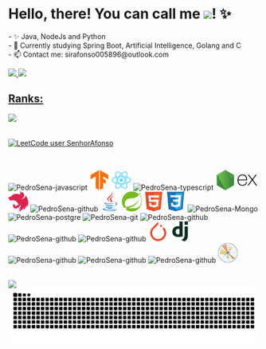 <h1>Hello, there! You can call me <img src="https://raw.githubusercontent.com/SenhorAfonso/SenhorAfonso/output/afonso-logo-transparente.svg" />! ✨</h1>

<p>
    - ✨ Java, NodeJs and Python <br>
    - 📖 Currently studying Spring Boot, Artificial Intelligence, Golang and C <br>
    - 📫 Contact me: sirafonso005896@outlook.com <br>
</p>

<div>
  <a href="https://github.com/SenhorAfonso">
  <img height="180em" src="https://github-readme-stats.vercel.app/api?username=SenhorAfonso&show_icons=true&include_all_commits=true&count_private=true&theme=radical"/>
  <img height="180em" src="https://github-readme-stats.vercel.app/api/top-langs/?username=SenhorAfonso&layout=compact&langs_count=7&theme=radical"/>
</div>

<h2 style="text-decoration: none;">Ranks:</h2>

<div> 
    <img src="https://www.codewars.com/users/SenhorAfonso/badges/large" />
    <br>
    <br>
    
[![LeetCode user SenhorAfonso](https://img.shields.io/badge/dynamic/json?style=for-the-badge&labelColor=black&color=%23ffa116&label=Solved&query=solvedOverTotal&url=https%3A%2F%2Fleetcode-badge.vercel.app%2Fapi%2Fusers%2FSenhorAfonso&logo=leetcode&logoColor=yellow)](https://leetcode.com/SenhorAfonso/)
</div>

##

<div style="display: inline_block"><br>
    <img alt="PedroSena-javascript" height="40" src="https://cdn.jsdelivr.net/npm/programming-languages-logos/src/javascript/javascript.png">
    <img alt="PedroSena-tensorflow" height="40" src="https://github.com/devicons/devicon/blob/master/icons/tensorflow/tensorflow-original.svg">
    <img alt="PedroSena-react" height="40" src="https://github.com/devicons/devicon/blob/master/icons/react/react-original.svg">
    <img alt="PedroSena-typescript" height="40" src="https://cdn.jsdelivr.net/npm/programming-languages-logos/src/typescript/typescript.png">
    <img alt="PedroSena-nodejs" height="40" src="https://github.com/devicons/devicon/blob/master/icons/nodejs/nodejs-original.svg">
    <img alt="PedroSena-nodejs" height="40" src="https://github.com/devicons/devicon/blob/master/icons/express/express-original.svg">
    <img alt="PedroSena-nestjs" height="40" src="https://github.com/devicons/devicon/blob/master/icons/nestjs/nestjs-original.svg">
    <img alt="PedroSena-github" height="40" src='https://cdn.jsdelivr.net/gh/devicons/devicon/icons/nextjs/nextjs-original.svg'>
    <img alt="PedroSena-java" height="40" src="https://github.com/devicons/devicon/blob/master/icons/java/java-original.svg">
    <img alt="PedroSena-spring" height="40" src="https://github.com/devicons/devicon/blob/master/icons/spring/spring-original.svg">
    <img alt="PedroSena-HTML" height="40" src="https://raw.githubusercontent.com/devicons/devicon/master/icons/html5/html5-original.svg">
    <img alt="PedroSena-CSS" height="40" src="https://raw.githubusercontent.com/devicons/devicon/master/icons/css3/css3-original.svg">
    <img alt="PedroSena-Mongo" height="40" src='https://cdn.jsdelivr.net/gh/devicons/devicon/icons/mongodb/mongodb-original.svg'>
    <img alt="PedroSena-postgre" height="40" src='https://cdn.jsdelivr.net/gh/devicons/devicon/icons/postgresql/postgresql-original.svg'>
    <img alt="PedroSena-git" height="40" src='https://cdn.jsdelivr.net/gh/devicons/devicon/icons/git/git-original.svg'>
    <img alt="PedroSena-github" height="40" src='https://cdn.jsdelivr.net/gh/devicons/devicon/icons/github/github-original.svg'>
    <img alt="PedroSena-github" height="40" src='https://cdn.jsdelivr.net/gh/devicons/devicon/icons/python/python-original.svg'>
    <img alt="PedroSena-github" height="40" src='https://cdn.jsdelivr.net/gh/devicons/devicon/icons/numpy/numpy-original.svg'>
    <img alt="PedroSena-github" height="40" src='https://github.com/devicons/devicon/blob/master/icons/pytorch/pytorch-original.svg'>
    <img alt="PedroSena-github" height="40" src='https://github.com/devicons/devicon/blob/master/icons/django/django-plain.svg'>
    <img alt="PedroSena-github" height="40" src='https://cdn.jsdelivr.net/gh/devicons/devicon/icons/numpy/numpy-original.svg'>
    <img alt="PedroSena-github" height="40" src='https://cdn.jsdelivr.net/gh/devicons/devicon/icons/pandas/pandas-original.svg'>
    <img alt="PedroSena-github" height="40" src='https://cdn.jsdelivr.net/gh/devicons/devicon/icons/plotly/plotly-original.svg'>
    <img alt="PedroSena-github" height="40" src='https://github.com/devicons/devicon/blob/master/icons/matplotlib/matplotlib-original.svg'>
</div>

##

<div>
    <a href="https://www.linkedin.com/in/senhorafonso/"> <img align="center" src="https://img.shields.io/badge/LinkedIn-0077B5?style=for-the-badge&logo=linkedin&logoColor=white"> </a>
</div>

<picture>
  <source media="(prefers-color-scheme: dark)" srcset="https://raw.githubusercontent.com/SenhorAfonso/SenhorAfonso/output/github-snake-dark.svg" />
  <source media="(prefers-color-scheme: light)" srcset="https://raw.githubusercontent.com/SenhorAfonso/SenhorAfonso/output/github-snake.svg" />
  <img alt="github-snake" src="https://raw.githubusercontent.com/SenhorAfonso/SenhorAfonso/output/github-snake.svg" /> 
</picture>

